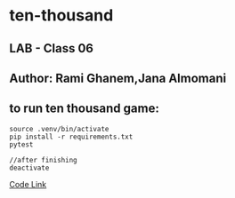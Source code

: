 # ten-thousand
## LAB - Class 06
## Author: Rami Ghanem,Jana Almomani

## to run ten thousand game:

    source .venv/bin/activate
    pip install -r requirements.txt
    pytest

    //after finishing 
    deactivate

[Code Link](./ten_thousand/game_logic.py)